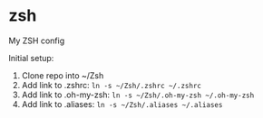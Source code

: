 # zsh
My ZSH config

Initial setup:

1. Clone repo into ~/Zsh
2. Add link to .zshrc: ```ln -s ~/Zsh/.zshrc ~/.zshrc```
3. Add link to .oh-my-zsh: ```ln -s ~/Zsh/.oh-my-zsh ~/.oh-my-zsh```
4. Add link to .aliases: ```ln -s ~/Zsh/.aliases ~/.aliases```
